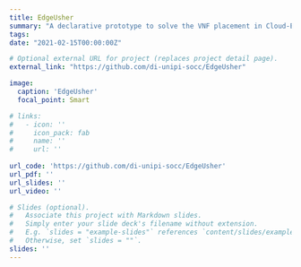 ```yaml
---
title: EdgeUsher
summary: "A declarative prototype to solve the VNF placement in Cloud-Edge scenarios."
tags:
date: "2021-02-15T00:00:00Z"

# Optional external URL for project (replaces project detail page).
external_link: "https://github.com/di-unipi-socc/EdgeUsher"

image:
  caption: 'EdgeUsher'
  focal_point: Smart

# links:
#   - icon: ''
#     icon_pack: fab
#     name: ''
#     url: ''
  
url_code: 'https://github.com/di-unipi-socc/EdgeUsher'
url_pdf: ''
url_slides: ''
url_video: ''

# Slides (optional).
#   Associate this project with Markdown slides.
#   Simply enter your slide deck's filename without extension.
#   E.g. `slides = "example-slides"` references `content/slides/example-slides.md`.
#   Otherwise, set `slides = ""`.
slides: ''
---
```

<!-- Here you can insert a description -->
